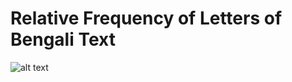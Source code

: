 # Relative Frequency of Letters of Bengali Text



![alt text](https://github.com/MirehaIshraf/BanglaAlphabetFrequency/main/chart.PNG?raw=true)
